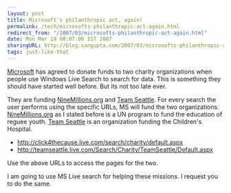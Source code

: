 ```yaml
---
layout: post
title: Microsoft's philanthropic act, again!
permalink: /tech/microsofts-philanthropic-act-again.html
redirect_from: "/2007/03/microsofts-philanthropic-act-again.html"
date: Mon Mar 19 00:07:00 IST 2007
sharingURL: http://blog.sangupta.com/2007/03/microsofts-philanthropic-act-again.html
tags: just-like-that
---
```


<a href="http://www.microsoft.com">Microsoft</a> has agreed to donate funds to two charity 
organizations when people use Windows Live Search to search for data. This is something 
they should have started well before. But its not too late ever.

They are funding 
<a href="http://click4thecause.live.com/search/charity/default.aspx">NineMillions.org</a> and 
<a href="http://teamseattle.live.com/Search/Charity/TeamSeattle/Default.aspx">Team Seattle</a>. 
For every search the user performs using the specific URLs, MS will fund the two organizations. 
<a href="http://nine-million.spaces.live.com/">NineMillions.org</a> as I stated before is a UN 
program to fund the education of reguee youth. 
<a href="http://www.teamseattle.com/">Team Seattle</a> is an organization funding the Children's Hospital.

* <a href="http://click4thecause.live.com/search/charity/default.aspx">http://click4thecause.live.com/search/charity/default.aspx</a>
* <a href="http://teamseattle.live.com/Search/Charity/TeamSeattle/Default.aspx">http://teamseattle.live.com/Search/Charity/TeamSeattle/Default.aspx</a>

Use the above URLs to access the pages for the two.

I am going to use MS Live search for helping these missions. I request you to do the same.
